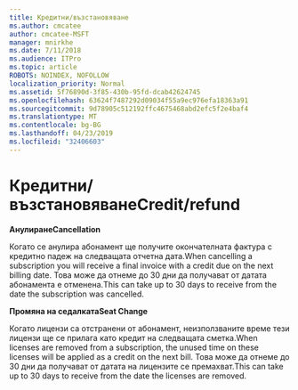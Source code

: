 ```yaml
---
title: Кредитни/възстановяване
ms.author: cmcatee
author: cmcatee-MSFT
manager: mnirkhe
ms.date: 7/11/2018
ms.audience: ITPro
ms.topic: article
ROBOTS: NOINDEX, NOFOLLOW
localization_priority: Normal
ms.assetid: 5f76890d-3f85-430b-95fd-dcab42624745
ms.openlocfilehash: 63624f7487292d09034f55a9ec976efa18363a91
ms.sourcegitcommit: 9d78905c512192ffc4675468abd2efc5f2e4baf4
ms.translationtype: MT
ms.contentlocale: bg-BG
ms.lasthandoff: 04/23/2019
ms.locfileid: "32406603"
---
```

# <a name="creditrefund"></a><span data-ttu-id="2bcc3-102">Кредитни/възстановяване</span><span class="sxs-lookup"><span data-stu-id="2bcc3-102">Credit/refund</span></span>

 <span data-ttu-id="2bcc3-103">**Анулиране**</span><span class="sxs-lookup"><span data-stu-id="2bcc3-103">**Cancellation**</span></span>
  
<span data-ttu-id="2bcc3-104">Когато се анулира абонамент ще получите окончателната фактура с кредитно падеж на следващата отчетна дата.</span><span class="sxs-lookup"><span data-stu-id="2bcc3-104">When cancelling a subscription you will receive a final invoice with a credit due on the next billing date.</span></span> <span data-ttu-id="2bcc3-105">Това може да отнеме до 30 дни да получават от датата абонамента е отменена.</span><span class="sxs-lookup"><span data-stu-id="2bcc3-105">This can take up to 30 days to receive from the date the subscription was cancelled.</span></span>
  
 <span data-ttu-id="2bcc3-106">**Промяна на седалката**</span><span class="sxs-lookup"><span data-stu-id="2bcc3-106">**Seat Change**</span></span>
  
<span data-ttu-id="2bcc3-107">Когато лицензи са отстранени от абонамент, неизползваните време тези лицензи ще се прилага като кредит на следващата сметка.</span><span class="sxs-lookup"><span data-stu-id="2bcc3-107">When licenses are removed from a subscription, the unused time on these licenses will be applied as a credit on the next bill.</span></span> <span data-ttu-id="2bcc3-108">Това може да отнеме до 30 дни да получават от датата на лицензите се премахват.</span><span class="sxs-lookup"><span data-stu-id="2bcc3-108">This can take up to 30 days to receive from the date the licenses are removed.</span></span>
  

